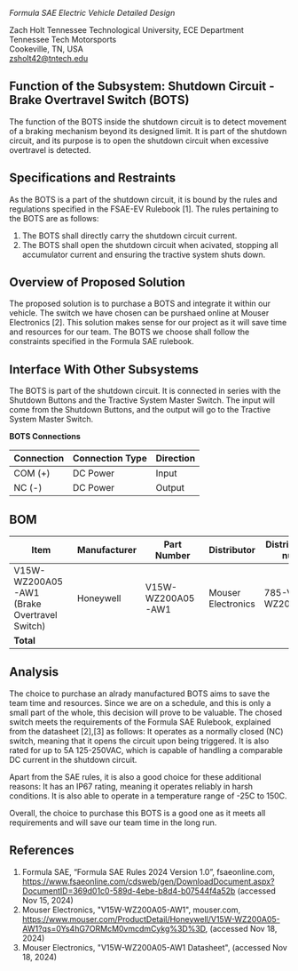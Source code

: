 
_Formula SAE Electric Vehicle Detailed Design_

Zach Holt
Tennessee Technological University, ECE Department  
Tennessee Tech Motorsports  
Cookeville, TN, USA  
[zsholt42@tntech.edu](mailto:zsholt42@tntech.edu)

## Function of the Subsystem: Shutdown Circuit - Brake Overtravel Switch (BOTS)
The function of the BOTS inside the shutdown circuit is to detect movement of a braking mechanism beyond its designed limit. It is part of the shutdown circuit, and its purpose is to open the shutdown circuit when excessive overtravel is detected.

## Specifications and Restraints
As the BOTS is a part of the shutdown circuit, it is bound by the rules and regulations specified in the FSAE-EV Rulebook [1]. The rules pertaining to the BOTS are as follows:
1. The BOTS shall directly carry the shutdown circuit current.
2. The BOTS shall open the shutdown circuit when acivated, stopping all accumulator current and ensuring the tractive system shuts down.

## Overview of Proposed Solution
The proposed solution is to purchase a BOTS and integrate it within our vehicle. The switch we have chosen can be purshaed online at Mouser Electronics [2]. This solution makes sense for our project as it will save time and resources for our team. The BOTS we choose shall follow the constraints specified in the Formula SAE rulebook.

## Interface With Other Subsystems
The BOTS is part of the shutdown circuit. It is connected in series with the Shutdown Buttons and the Tractive System Master Switch. The input will come from the Shutdown Buttons, and the output will go to the Tractive System Master Switch.

**BOTS Connections**

| Connection  | Connection Type | Direction |
|-----------|-----------------|-----------|
| COM (+)  | DC Power        | Input     |
| NC (-)   | DC Power        | Output    |

## BOM

| Item                            | Manufacturer       | Part Number           | Distributor  | Distributor part number  | Quantity  | Price    | URL |
|---------------------------------|--------------------|-----------------------|--------------|--------------------------|-----------|----------|--------|
|  V15W-WZ200A05-AW1 (Brake Overtravel Switch)  | Honeywell | V15W-WZ200A05-AW1 | Mouser Electronics  | 785-V15W-WZ200A05AW1             | 1         | $20.00  | <https://www.mouser.com/ProductDetail/Honeywell/V15W-WZ200A05-AW1?qs=0Ys4hG7ORMcM0vmcdmCykg%3D%3D> |
| **Total**          			  |                    |                       |              |                          |           | $20.00  |   |

## Analysis
The choice to purchase an alrady manufactured BOTS aims to save the team time and resources. Since we are on a schedule, and this is only a small part of the whole, this decision will prove to be valuable. The chosed switch meets the requirements of the Formula SAE Rulebook, explained from the datasheet [2],[3] as follows: It operates as a normally closed (NC) switch, meaning that it opens the circuit upon being triggered. It is also rated for up to 5A 125-250VAC, which is capable of handling a comparable DC current in the shutdown circuit.

Apart from the SAE rules, it is also a good choice for these additional reasons: It has an IP67 rating, meaning it operates reliably in harsh conditions. It is also able to operate in a temperature range of -25C to 150C.

Overall, the choice to purchase this BOTS is a good one as it meets all requirements and will save our team time in the long run.

## References
1. Formula SAE, “Formula SAE Rules 2024 Version 1.0”, fsaeonline.com, <https://www.fsaeonline.com/cdsweb/gen/DownloadDocument.aspx?DocumentID=369d01c0-589d-4ebe-b8d4-b07544f4a52b> (accessed Nov 15, 2024)
2. Mouser Electronics, "V15W-WZ200A05-AW1", mouser.com, <https://www.mouser.com/ProductDetail/Honeywell/V15W-WZ200A05-AW1?qs=0Ys4hG7ORMcM0vmcdmCykg%3D%3D>, (accessed Nov 18, 2024)
3. Mouser Electronics, "V15W-WZ200A05-AW1 Datasheet", (accessed Nov 18, 2024)
